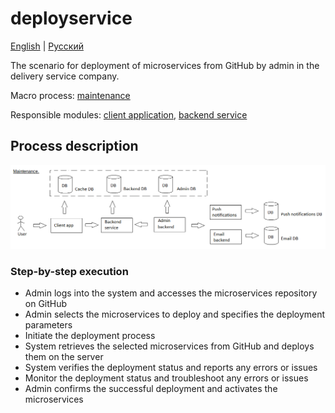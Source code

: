 # deployservice

[English](deployservice.md) | [Русский](deployservice.ru.md)

The scenario for deployment of microservices from GitHub by admin in the delivery service company.

Macro process: [maintenance](../../macroprocesses/maintenance.md)

Responsible modules: [client application](../../frontend/adminclient.md), [backend service](../../backend/adminbackend.md)

## Process description

![maintenance_overall](../../img/maintenance_overall.png)

### Step-by-step execution

- Admin logs into the system and accesses the microservices repository on GitHub
- Admin selects the microservices to deploy and specifies the deployment parameters
- Initiate the deployment process
- System retrieves the selected microservices from GitHub and deploys them on the server
- System verifies the deployment status and reports any errors or issues
- Monitor the deployment status and troubleshoot any errors or issues
- Admin confirms the successful deployment and activates the microservices
